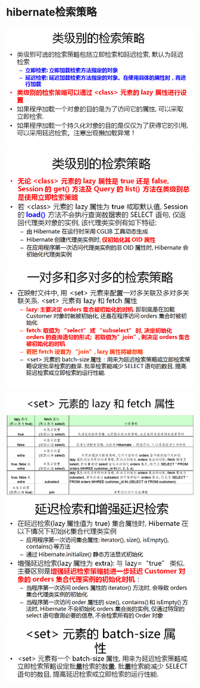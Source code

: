# hibernate检索策略

![](/assets/hiber-11-1.png)![](/assets/hiber-11-2.png)![](/assets/hiber-11-3.png)![](/assets/hiber-11-4.png)![](/assets/hiber-11-5.png)![](/assets/hiber-11-6.png)

